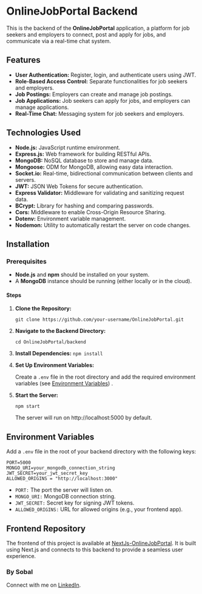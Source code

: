 # OnlineJobPortal Backend

This is the backend of the **OnlineJobPortal** application, a platform for job seekers and employers to connect, post and apply for jobs, and communicate via a real-time chat system.

## Features

- **User Authentication:** Register, login, and authenticate users using JWT.
- **Role-Based Access Control:** Separate functionalities for job seekers and employers.
- **Job Postings:** Employers can create and manage job postings.
- **Job Applications:** Job seekers can apply for jobs, and employers can manage applications.
- **Real-Time Chat:** Messaging system for job seekers and employers.

## Technologies Used

- **Node.js:** JavaScript runtime environment.
- **Express.js:** Web framework for building RESTful APIs.
- **MongoDB:** NoSQL database to store and manage data.
- **Mongoose:** ODM for MongoDB, allowing easy data interaction.
- **Socket.io:** Real-time, bidirectional communication between clients and servers.
- **JWT:** JSON Web Tokens for secure authentication.
- **Express Validator:** Middleware for validating and sanitizing request data.
- **BCrypt:** Library for hashing and comparing passwords.
- **Cors:** Middleware to enable Cross-Origin Resource Sharing.
- **Dotenv:** Environment variable management.
- **Nodemon:** Utility to automatically restart the server on code changes.

## Installation

### Prerequisites

- **Node.js** and **npm** should be installed on your system.
- A **MongoDB** instance should be running (either locally or in the cloud).

#### Steps

1. **Clone the Repository:**

   `git clone https://github.com/your-username/OnlineJobPortal.git`

2. **Navigate to the Backend Directory:**

   `cd OnlineJobPortal/backend`

3. **Install Dependencies:**
   `npm install`

4. **Set Up Environment Variables:**

   Create a `.env` file in the root directory and add the required environment variables (see [Environment Variables](#environment-variables)) .

5. **Start the Server:**

   `npm start`

   The server will run on http://localhost:5000 by default.

## Environment Variables

Add a `.env` file in the root of your backend directory with the following keys:

```
PORT=5000
MONGO_URI=your_mongodb_connection_string
JWT_SECRET=your_jwt_secret_key
ALLOWED_ORIGINS = "http://localhost:3000"
```

- `PORT:` The port the server will listen on.
- `MONGO_URI:` MongoDB connection string.
- `JWT_SECRET:` Secret key for signing JWT tokens.
- `ALLOWED_ORIGINS:` URL for allowed origins (e.g., your frontend app).

## Frontend Repository

The frontend of this project is available at [NextJs-OnlineJobPortal](https://github.com/SobalWork/NextJs-OnlineJobPortal). It is built using Next.js and connects to this backend to provide a seamless user experience.

### By Sobal

Connect with me on [LinkedIn](https://www.linkedin.com/in/sobal-tariq-308316204/).
